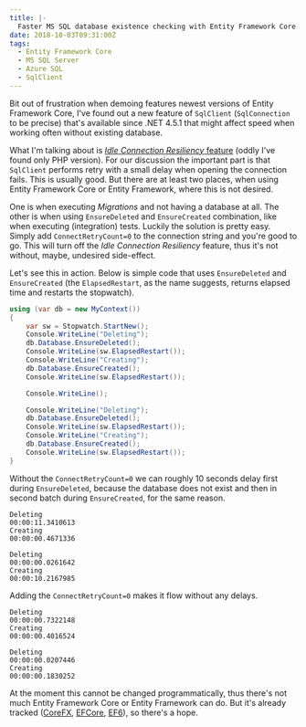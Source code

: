 ```yaml
---
title: |-
  Faster MS SQL database existence checking with Entity Framework Core and Entity Framework 
date: 2018-10-03T09:31:00Z
tags:
  - Entity Framework Core
  - MS SQL Server
  - Azure SQL
  - SqlClient
---
```

Bit out of frustration when demoing features newest versions of Entity Framework Core, I've found out a new feature of `SqlClient` (`SqlConnection` to be precise) that's available since .NET 4.5.1 that might affect speed when working often without existing database.

<!-- excerpt -->

What I'm talking about is [_Idle Connection Resiliency_ feature][1] (oddly I've found only PHP version). For our discussion the important part is that `SqlClient` performs retry with a small delay when opening the connection fails. This is usually good. But there are at least two places, when using Entity Framework Core or Entity Framework, where this is not desired.

One is when executing _Migrations_ and not having a database at all. The other is when using `EnsureDeleted` and `EnsureCreated` combination, like when executing (integration) tests. Luckily the solution is pretty easy. Simply add `ConnectRetryCount=0` to the connection string and you're good to go. This will turn off the _Idle Connection Resiliency_ feature, thus it's not without, maybe, undesired side-effect.  

Let's see this in action. Below is simple code that uses `EnsureDeleted` and `EnsureCreated` (the `ElapsedRestart`, as the name suggests, returns elapsed time and restarts the stopwatch).

```csharp
using (var db = new MyContext())
{
	var sw = Stopwatch.StartNew();
	Console.WriteLine("Deleting");
	db.Database.EnsureDeleted();
	Console.WriteLine(sw.ElapsedRestart());
	Console.WriteLine("Creating");
	db.Database.EnsureCreated();
	Console.WriteLine(sw.ElapsedRestart());

	Console.WriteLine();

	Console.WriteLine("Deleting");
	db.Database.EnsureDeleted();
	Console.WriteLine(sw.ElapsedRestart());
	Console.WriteLine("Creating");
	db.Database.EnsureCreated();
	Console.WriteLine(sw.ElapsedRestart());
}
```

Without the `ConnectRetryCount=0` we can roughly 10 seconds delay first during `EnsureDeleted`, because the database does not exist and then in second batch during `EnsureCreated`, for the same reason. 

```plain
Deleting
00:00:11.3410613
Creating
00:00:00.4671336

Deleting
00:00:00.0261642
Creating
00:00:10.2167985
```

Adding the `ConnectRetryCount=0` makes it flow without any delays.

```
Deleting
00:00:00.7322148
Creating
00:00:00.4016524

Deleting
00:00:00.0207446
Creating
00:00:00.1830252
```

At the moment this cannot be changed programmatically, thus there's not much Entity Framework Core or Entity Framework can do. But it's already tracked ([CoreFX][2], [EFCore][3], [EF6][4]), so there's a hope.  

[1]: https://docs.microsoft.com/en-us/sql/connect/php/connection-resiliency?view=sql-server-2017
[2]: https://github.com/dotnet/corefx/issues/14644
[3]: https://github.com/aspnet/EntityFrameworkCore/issues/7283
[4]: https://github.com/aspnet/EntityFramework6/issues/148